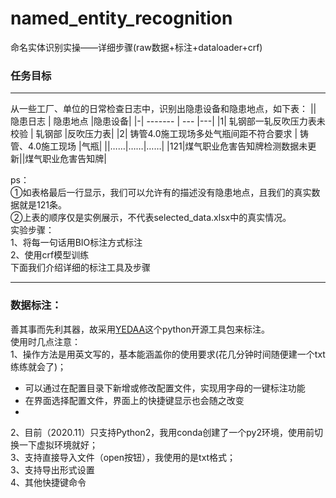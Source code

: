 # named_entity_recognition
命名实体识别实操——详细步骤(raw数据+标注+dataloader+crf)
### 任务目标
* * *
从一些工厂、单位的日常检查日志中，识别出隐患设备和隐患地点，如下表：
||  隐患日志   | 隐患地点 |隐患设备|
|-| ------- | --- |---|
|1|  轧钢部一轧反吹压力表未校验  |  轧钢部 |反吹压力表|
|2|   铸管4.0施工现场多处气瓶间距不符合要求   |  铸管、4.0施工现场 |气瓶|
||……|……|……|
|121|煤气职业危害告知牌检测数据未更新||煤气职业危害告知牌|

ps：  
①如表格最后一行显示，我们可以允许有的描述没有隐患地点，且我们的真实数据就是121条。  
②上表的顺序仅是实例展示，不代表selected_data.xlsx中的真实情况。  
实验步骤：  
1、将每一句话用BIO标注方式标注  
2、使用crf模型训练  
下面我们介绍详细的标注工具及步骤  
* * *
### 数据标注：  
善其事而先利其器，故采用[YEDAA](https://github.com/jiesutd/YEDDA)这个python开源工具包来标注。  
使用时几点注意：  
1、操作方法是用英文写的，基本能涵盖你的使用要求(花几分钟时间随便建一个txt练练就会了)；  
* 可以通过在配置目录下新增或修改配置文件，实现用字母的一键标注功能  
* 在界面选择配置文件，界面上的快捷键显示也会随之改变
* 
2、目前（2020.11）只支持Python2，我用conda创建了一个py2环境，使用前切换一下虚拟环境就好；  
3、支持直接导入文件（open按钮），我使用的是txt格式；  
3、支持导出形式设置  
4、其他快捷键命令  


